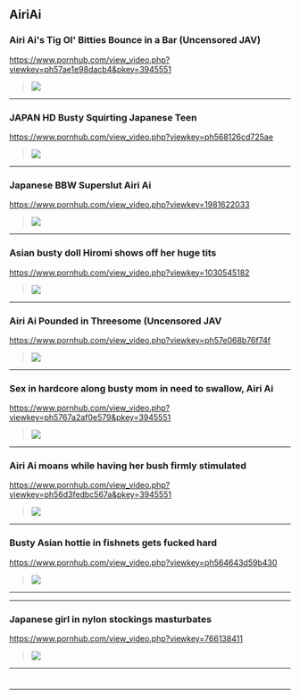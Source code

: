 ## AiriAi
### Airi Ai's Tig Ol' Bitties Bounce in a Bar (Uncensored JAV)
https://www.pornhub.com/view_video.php?viewkey=ph57ae1e98dacb4&pkey=3945551
>![](https://di.phncdn.com/videos/201608/12/85578801/original/(m=ecuKGgaaaa)(mh=KclMyma883G7K-Fq)8.jpg)
---
### JAPAN HD Busty Squirting Japanese Teen
https://www.pornhub.com/view_video.php?viewkey=ph568126cd725ae
>![](https://ci.phncdn.com/videos/201512/28/64756981/original/(m=ecuKGgaaaa)(mh=nPXorF1KCk9vI1F6)9.jpg)
---
### Japanese BBW Superslut Airi Ai
https://www.pornhub.com/view_video.php?viewkey=1981622033
>![](https://ci.phncdn.com/videos/201204/28/5076403/original/(m=ecuKGgaaaa)(mh=oPRdk2fJ3EHruP8P)14.jpg)
---
### Asian busty doll Hiromi shows off her huge tits
https://www.pornhub.com/view_video.php?viewkey=1030545182
>![](https://ci.phncdn.com/videos/201301/23/9178451/original/(m=ecuKGgaaaa)(mh=teSqEzB00otO_mlO)15.jpg)
---
### Airi Ai Pounded in Threesome (Uncensored JAV
https://www.pornhub.com/view_video.php?viewkey=ph57e068b76f74f
>![](https://di.phncdn.com/videos/201609/19/90048221/original/(m=ecuKGgaaaa)(mh=G1c7J1Ygyh5UfvY4)13.jpg)
---
### Sex in hardcore along busty mom in need to swallow, Airi Ai
https://www.pornhub.com/view_video.php?viewkey=ph5767a2af0e579&pkey=3945551
>![](https://di.phncdn.com/videos/201606/20/80059941/original/(m=ecuKGgaaaa)(mh=6iPJfwtrPC6tkVR9)8.jpg)
---
### Airi Ai moans while having her bush firmly stimulated
https://www.pornhub.com/view_video.php?viewkey=ph56d3fedbc567a&pkey=3945551
>![](https://di.phncdn.com/videos/201602/29/69853801/original/(m=ecuKGgaaaa)(mh=jEQvsrBVn2dc6R8Z)8.jpg)
---
### Busty Asian hottie in fishnets gets fucked hard
https://www.pornhub.com/view_video.php?viewkey=ph564643d59b430
>![](https://ci.phncdn.com/videos/201511/13/61558081/original/(m=ecuKGgaaaa)(mh=cdSpR9JqzR9NJWB0)9.jpg)
---
---
### Japanese girl in nylon stockings masturbates
https://www.pornhub.com/view_video.php?viewkey=766138411
>![](https://di.phncdn.com/videos/201501/24/37967111/original/(m=ecuKGgaaaa)(mh=2ImPi9w6eZmh3GEb)6.jpg)
---
### 

>![]()
---
